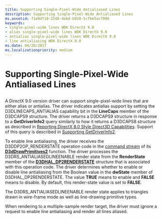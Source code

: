 ```yaml
---
title: Supporting Single-Pixel-Wide Antialiased Lines
description: Supporting Single-Pixel-Wide Antialiased Lines
ms.assetid: f1e0df18-25d8-4ebd-b920-5cfbe5acf096
keywords:
- single-pixel-wide lines WDK DirectX 9.0
- alias single-pixel-wide lines WDK DirectX 9.0
- antialias single-pixel-wide lines WDK DirectX 9.0
- line antialiasing WDK DirectX 9.0
ms.date: 04/20/2017
ms.localizationpriority: medium
---
```


# Supporting Single-Pixel-Wide Antialiased Lines


## <span id="ddk_supporting_single_pixel_wide_antialiased_lines_gg"></span><span id="DDK_SUPPORTING_SINGLE_PIXEL_WIDE_ANTIALIASED_LINES_GG"></span>


A DirectX 9.0 version driver can support single-pixel-wide lines that are either alias or antialias. The driver indicates antialias support by setting the D3DLINECAPS\_ANTIALIAS capability bit in the **LineCaps** member of the D3DCAPS9 structure. The driver returns a D3DCAPS9 structure in response to a **GetDriverInfo2** query similarly to how it returns a D3DCAPS8 structure as described in [Reporting DirectX 8.0 Style Direct3D Capabilities](reporting-directx-8-0-style-direct3d-capabilities.md). Support of this query is described in [Supporting GetDriverInfo2](supporting-getdriverinfo2.md).

To enable line antialiasing, the driver receives the D3DDP2OP\_RENDERSTATE operation code in the [command stream](command-stream.md) of its [**D3dDrawPrimitives2**](https://msdn.microsoft.com/library/windows/hardware/ff544704) function. The driver processes the D3DRS\_ANTIALIASEDLINEENABLE render state from the **RenderState** member of the [**D3DHAL\_DP2RENDERSTATE**](https://msdn.microsoft.com/library/windows/hardware/ff545705) structure that is associated with this operation code. The driver determines whether to enable or disable line antialiasing from the Boolean value in the **dwState** member of D3DHAL\_DP2RENDERSTATE. The value **TRUE** means to enable and **FALSE** means to disable. By default, this render-state value is set to **FALSE**.

The D3DRS\_ANTIALIASEDLINEENABLE render state applies to triangles drawn in wire-frame mode as well as line-drawing primitive types.

When rendering to a multiple-sample render target, the driver must ignore a request to enable line antialiasing and render all lines aliased.

 

 





